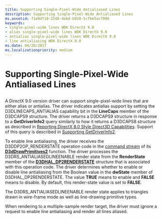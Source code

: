 ```yaml
---
title: Supporting Single-Pixel-Wide Antialiased Lines
description: Supporting Single-Pixel-Wide Antialiased Lines
ms.assetid: f1e0df18-25d8-4ebd-b920-5cfbe5acf096
keywords:
- single-pixel-wide lines WDK DirectX 9.0
- alias single-pixel-wide lines WDK DirectX 9.0
- antialias single-pixel-wide lines WDK DirectX 9.0
- line antialiasing WDK DirectX 9.0
ms.date: 04/20/2017
ms.localizationpriority: medium
---
```


# Supporting Single-Pixel-Wide Antialiased Lines


## <span id="ddk_supporting_single_pixel_wide_antialiased_lines_gg"></span><span id="DDK_SUPPORTING_SINGLE_PIXEL_WIDE_ANTIALIASED_LINES_GG"></span>


A DirectX 9.0 version driver can support single-pixel-wide lines that are either alias or antialias. The driver indicates antialias support by setting the D3DLINECAPS\_ANTIALIAS capability bit in the **LineCaps** member of the D3DCAPS9 structure. The driver returns a D3DCAPS9 structure in response to a **GetDriverInfo2** query similarly to how it returns a D3DCAPS8 structure as described in [Reporting DirectX 8.0 Style Direct3D Capabilities](reporting-directx-8-0-style-direct3d-capabilities.md). Support of this query is described in [Supporting GetDriverInfo2](supporting-getdriverinfo2.md).

To enable line antialiasing, the driver receives the D3DDP2OP\_RENDERSTATE operation code in the [command stream](command-stream.md) of its [**D3dDrawPrimitives2**](https://msdn.microsoft.com/library/windows/hardware/ff544704) function. The driver processes the D3DRS\_ANTIALIASEDLINEENABLE render state from the **RenderState** member of the [**D3DHAL\_DP2RENDERSTATE**](https://msdn.microsoft.com/library/windows/hardware/ff545705) structure that is associated with this operation code. The driver determines whether to enable or disable line antialiasing from the Boolean value in the **dwState** member of D3DHAL\_DP2RENDERSTATE. The value **TRUE** means to enable and **FALSE** means to disable. By default, this render-state value is set to **FALSE**.

The D3DRS\_ANTIALIASEDLINEENABLE render state applies to triangles drawn in wire-frame mode as well as line-drawing primitive types.

When rendering to a multiple-sample render target, the driver must ignore a request to enable line antialiasing and render all lines aliased.

 

 





